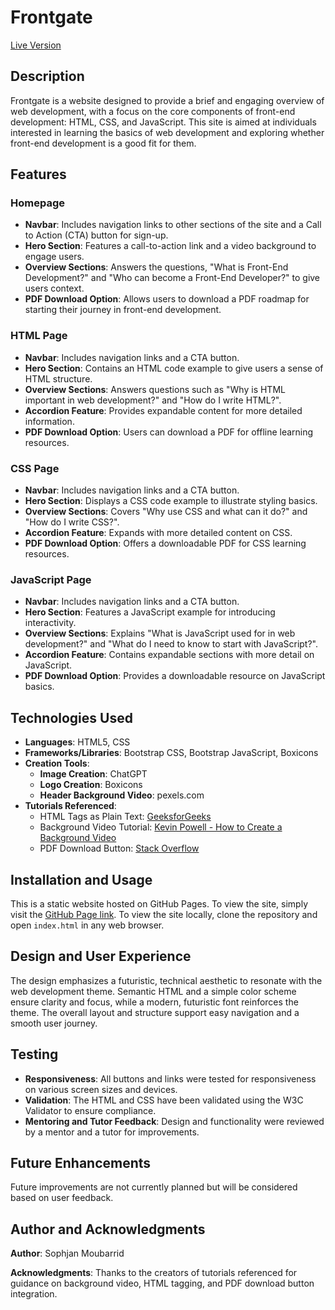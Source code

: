 # Frontgate
[Live Version](https://fairytaib.github.io/Portfolio_1/)
## Description
Frontgate is a website designed to provide a brief and engaging overview of web development, with a focus on the core components of front-end development: HTML, CSS, and JavaScript. This site is aimed at individuals interested in learning the basics of web development and exploring whether front-end development is a good fit for them.

## Features

### Homepage
- **Navbar**: Includes navigation links to other sections of the site and a Call to Action (CTA) button for sign-up.
- **Hero Section**: Features a call-to-action link and a video background to engage users.
- **Overview Sections**: Answers the questions, "What is Front-End Development?" and "Who can become a Front-End Developer?" to give users context.
- **PDF Download Option**: Allows users to download a PDF roadmap for starting their journey in front-end development.
  
### HTML Page
- **Navbar**: Includes navigation links and a CTA button.
- **Hero Section**: Contains an HTML code example to give users a sense of HTML structure.
- **Overview Sections**: Answers questions such as "Why is HTML important in web development?" and "How do I write HTML?".
- **Accordion Feature**: Provides expandable content for more detailed information.
- **PDF Download Option**: Users can download a PDF for offline learning resources.

### CSS Page
- **Navbar**: Includes navigation links and a CTA button.
- **Hero Section**: Displays a CSS code example to illustrate styling basics.
- **Overview Sections**: Covers "Why use CSS and what can it do?" and "How do I write CSS?".
- **Accordion Feature**: Expands with more detailed content on CSS.
- **PDF Download Option**: Offers a downloadable PDF for CSS learning resources.

### JavaScript Page
- **Navbar**: Includes navigation links and a CTA button.
- **Hero Section**: Features a JavaScript example for introducing interactivity.
- **Overview Sections**: Explains "What is JavaScript used for in web development?" and "What do I need to know to start with JavaScript?".
- **Accordion Feature**: Contains expandable sections with more detail on JavaScript.
- **PDF Download Option**: Provides a downloadable resource on JavaScript basics.

## Technologies Used
- **Languages**: HTML5, CSS
- **Frameworks/Libraries**: Bootstrap CSS, Bootstrap JavaScript, Boxicons
- **Creation Tools**:
  - **Image Creation**: ChatGPT
  - **Logo Creation**: Boxicons
  - **Header Background Video**: pexels.com
- **Tutorials Referenced**:
  - HTML Tags as Plain Text: [GeeksforGeeks](https://www.geeksforgeeks.org/how-to-display-html-tags-as-plain-text-in-html/)
  - Background Video Tutorial: [Kevin Powell - How to Create a Background Video](https://www.youtube.com/watch?v=RIDA6elhmBU)
  - PDF Download Button: [Stack Overflow](https://stackoverflow.com)

## Installation and Usage
This is a static website hosted on GitHub Pages. To view the site, simply visit the [GitHub Page link](). To view the site locally, clone the repository and open `index.html` in any web browser.

## Design and User Experience
The design emphasizes a futuristic, technical aesthetic to resonate with the web development theme. Semantic HTML and a simple color scheme ensure clarity and focus, while a modern, futuristic font reinforces the theme. The overall layout and structure support easy navigation and a smooth user journey.

## Testing
- **Responsiveness**: All buttons and links were tested for responsiveness on various screen sizes and devices.
- **Validation**: The HTML and CSS have been validated using the W3C Validator to ensure compliance.
- **Mentoring and Tutor Feedback**: Design and functionality were reviewed by a mentor and a tutor for improvements.

## Future Enhancements
Future improvements are not currently planned but will be considered based on user feedback.

## Author and Acknowledgments
**Author**: Sophjan Moubarrid

**Acknowledgments**: Thanks to the creators of tutorials referenced for guidance on background video, HTML tagging, and PDF download button integration.


